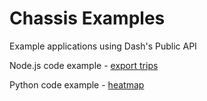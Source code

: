 Chassis Examples
================

Example applications using Dash's Public API

Node.js code example - [export trips](export-trips/)

Python code example - [heatmap](heatmap/)